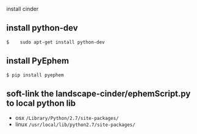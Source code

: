 install cinder

## install python-dev
    $    sudo apt-get install python-dev

## install PyEphem
    $ pip install pyephem

## soft-link the landscape-cinder/ephemScript.py to local python lib
  - osx `/Library/Python/2.7/site-packages/`
  - linux `/usr/local/lib/python2.7/site-packages/`

  